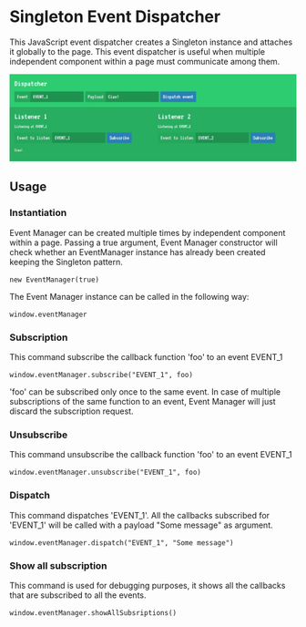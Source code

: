 # Singleton Event Dispatcher

This JavaScript event dispatcher creates a Singleton instance and attaches it globally to the page. This event dispatcher is useful when multiple independent component within a page must communicate among them.

![alt text](https://raw.githubusercontent.com/hylasoft-usa/singleton-event-dispatcher/master/example/screenshot.JPG)

## Usage

### Instantiation

Event Manager can be created multiple times by independent component within a page. Passing a true argument, Event Manager constructor will check whether an EventManager instance has already been created keeping the Singleton pattern.

```
new EventManager(true)
```

The Event Manager instance can be called in the following way:

```
window.eventManager
```
### Subscription

This command subscribe the callback function 'foo' to an event EVENT_1

```
window.eventManager.subscribe("EVENT_1", foo)
```

'foo' can be subscribed only once to the same event. In case of multiple subscriptions of the same function to an event, Event Manager will just discard the subscription request.

### Unsubscribe

This command unsubscribe the callback function 'foo' to an event EVENT_1

```
window.eventManager.unsubscribe("EVENT_1", foo)
```

### Dispatch

This command dispatches 'EVENT_1'. All the callbacks subscribed for 'EVENT_1' will be called with a payload "Some message" as argument.  

```
window.eventManager.dispatch("EVENT_1", "Some message")
```
### Show all subscription

This command is used for debugging purposes, it shows all the callbacks that are subscribed to all the events.

```
window.eventManager.showAllSubsriptions()
```
